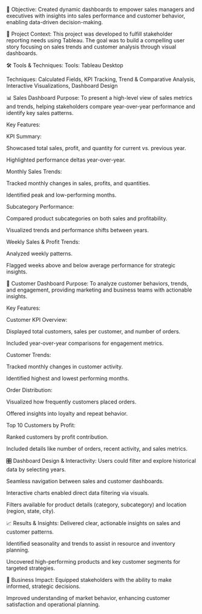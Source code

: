 🎯 Objective:
Created dynamic dashboards to empower sales managers and executives with insights into sales performance and customer behavior, enabling data-driven decision-making.

🧩 Project Context:
This project was developed to fulfill stakeholder reporting needs using Tableau. The goal was to build a compelling user story focusing on sales trends and customer analysis through visual dashboards.

🛠️ Tools & Techniques:
Tools: Tableau Desktop

Techniques: Calculated Fields, KPI Tracking, Trend & Comparative Analysis, Interactive Visualizations, Dashboard Design

📊 Sales Dashboard
Purpose:
To present a high-level view of sales metrics and trends, helping stakeholders compare year-over-year performance and identify key sales patterns.

Key Features:

KPI Summary:

Showcased total sales, profit, and quantity for current vs. previous year.

Highlighted performance deltas year-over-year.

Monthly Sales Trends:

Tracked monthly changes in sales, profits, and quantities.

Identified peak and low-performing months.

Subcategory Performance:

Compared product subcategories on both sales and profitability.

Visualized trends and performance shifts between years.

Weekly Sales & Profit Trends:

Analyzed weekly patterns.

Flagged weeks above and below average performance for strategic insights.

👥 Customer Dashboard
Purpose:
To analyze customer behaviors, trends, and engagement, providing marketing and business teams with actionable insights.

Key Features:

Customer KPI Overview:

Displayed total customers, sales per customer, and number of orders.

Included year-over-year comparisons for engagement metrics.

Customer Trends:

Tracked monthly changes in customer activity.

Identified highest and lowest performing months.

Order Distribution:

Visualized how frequently customers placed orders.

Offered insights into loyalty and repeat behavior.

Top 10 Customers by Profit:

Ranked customers by profit contribution.

Included details like number of orders, recent activity, and sales metrics.

🎛️ Dashboard Design & Interactivity:
Users could filter and explore historical data by selecting years.

Seamless navigation between sales and customer dashboards.

Interactive charts enabled direct data filtering via visuals.

Filters available for product details (category, subcategory) and location (region, state, city).

📈 Results & Insights:
Delivered clear, actionable insights on sales and customer patterns.

Identified seasonality and trends to assist in resource and inventory planning.

Uncovered high-performing products and key customer segments for targeted strategies.

💼 Business Impact:
Equipped stakeholders with the ability to make informed, strategic decisions.

Improved understanding of market behavior, enhancing customer satisfaction and operational planning.

